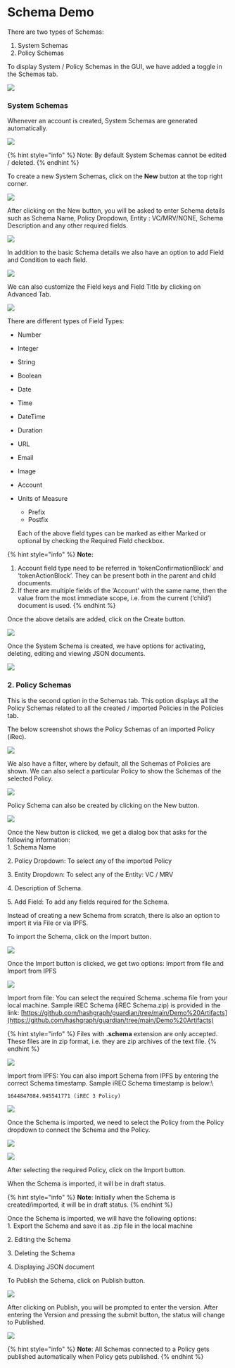 # Schema Demo

There are two types of Schemas:

1. System Schemas
2. Policy Schemas

To display System / Policy Schemas in the GUI, we have added a toggle in the Schemas tab.

![](<../.gitbook/assets/image (3) (2).png>)

### System Schemas

Whenever an account is created, System Schemas are generated automatically.

![](<../.gitbook/assets/image (13) (1).png>)

{% hint style="info" %}
Note: By default System Schemas cannot be edited / deleted.
{% endhint %}

To create a new System Schemas, click on the **New** button at the top right corner.

![](<../.gitbook/assets/image (16) (1).png>)

After clicking on the New button, you will be asked to enter Schema details such as Schema Name, Policy Dropdown, Entity : VC/MRV/NONE, Schema Description and any other required fields.

![](<../.gitbook/assets/image (2) (3).png>)

In addition to the basic Schema details we also have an option to add Field and Condition to each field.

![](<../.gitbook/assets/image (3) (3).png>)

We can also customize the Field keys and Field Title by clicking on Advanced Tab.

![](<../.gitbook/assets/image (27).png>)

There are different types of Field Types:

* Number
* Integer
* String
* Boolean
* Date
* Time
* DateTime
* Duration
* URL
* Email
* Image
* Account
*   Units of Measure

    * Prefix
    * Postfix

    Each of the above field types can be marked as either Marked or optional by checking the Required Field checkbox.

{% hint style="info" %}
**Note:**

1. Account field type need to be referred in ‘tokenConfirmationBlock’ and ‘tokenActionBlock’. They can be present both in the parent and child documents.
2. If there are multiple fields of the ‘Account’ with the same name, then the value from the most immediate scope, i.e. from the current (‘child’) document is used.
{% endhint %}

Once the above details are added, click on the Create button.

![](<../.gitbook/assets/image (10) (2).png>)

Once the System Schema is created, we have options for activating, deleting, editing and viewing JSON documents.

![](<../.gitbook/assets/image (9) (2).png>)

### 2. Policy Schemas

This is the second option in the Schemas tab. This option displays all the Policy Schemas related to all the created / imported Policies in the Policies tab.

The below screenshot shows the Policy Schemas of an imported Policy (iRec).

![](<../.gitbook/assets/image (19).png>)

We also have a filter, where by default, all the Schemas of Policies are shown. We can also select a particular Policy to show the Schemas of the selected Policy.

![](<../.gitbook/assets/image (8) (1).png>)

Policy Schema can also be created by clicking on the New button.

![](<../.gitbook/assets/image (21).png>)

Once the New button is clicked, we get a dialog box that asks for the following information:\
1\. Schema Name

2\. Policy Dropdown: To select any of the imported Policy

3\. Entity Dropdown: To select any of the Entity: VC / MRV

4\. Description of Schema.

5\. Add Field: To add any fields required for the Schema.

Instead of creating a new Schema from scratch, there is also an option to import it via File or via IPFS.

To import the Schema, click on the Import button.

![](<../.gitbook/assets/image (7) (1).png>)

Once the Import button is clicked, we get two options: Import from file and Import from IPFS

![](<../.gitbook/assets/image (1) (2).png>)

Import from file: You can select the required Schema .schema file from your local machine. Sample iREC Schema (iREC Schema.zip) is provided in the link: [https://github.com/hashgraph/guardian/tree/main/Demo%20Artifacts](https://github.com/hashgraph/guardian/tree/main/Demo%20Artifacts)

{% hint style="info" %}
Files with **.schema** extension are only accepted. These files are in zip format, i.e. they are zip archives of the text file.
{% endhint %}

![](<../.gitbook/assets/image (17) (1).png>)

Import from IPFS: You can also import Schema from IPFS by entering the correct Schema timestamp. Sample iREC Schema timestamp is below:\\

```
1644847084.945541771 (iREC 3 Policy)
```

![](<../.gitbook/assets/image (14) (1) (1) (1).png>)

Once the Schema is imported, we need to select the Policy from the Policy dropdown to connect the Schema and the Policy.

![](<../.gitbook/assets/image (2) (2).png>)

![](<../.gitbook/assets/image (11).png>)

After selecting the required Policy, click on the Import button.

When the Schema is imported, it will be in draft status.

{% hint style="info" %}
**Note**: Initially when the Schema is created/imported, it will be in draft status.
{% endhint %}

Once the Schema is imported, we will have the following options:\
1\. Export the Schema and save it as .zip file in the local machine

2\. Editing the Schema

3\. Deleting the Schema

4\. Displaying JSON document

To Publish the Schema, click on Publish button.

![](<../.gitbook/assets/image (22).png>)

After clicking on Publish, you will be prompted to enter the version. After entering the Version and pressing the submit button, the status will change to Published.

![](<../.gitbook/assets/image (18).png>)

{% hint style="info" %}
**Note**: All Schemas connected to a Policy gets published automatically when Policy gets published.
{% endhint %}
